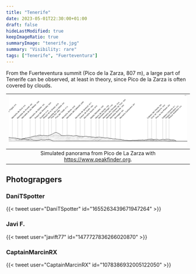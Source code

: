 ```yaml
---
title: "Tenerife"
date: 2023-05-01T22:30:00+01:00
draft: false
hideLastModified: true
keepImageRatio: true
summaryImage: "tenerife.jpg"
summary: "Visibility: rare"
tags: ["Tenerife", "Fuerteventura"]
---
```


From the Fuerteventura summit (Pico de la Zarza, 807 m), a large part of Tenerife can be observed, at least in theory, since Pico de la Zarza is often covered by clouds.

| ![](fuerteventura_tenerife_pano.png) | 
| :--: |
| Simulated panorama from Pico de La Zarza with https://www.peakfinder.org. |

## Photograpgers

### DaniTSpotter
{{< tweet user="DaniTSpotter" id="1655263439671947264" >}}

### Javi F.
{{< tweet user="javift77" id="1477727836266020870" >}}

### CaptainMarcinRX
{{< tweet user="CaptainMarcinRX" id="1078386932005122050" >}}
